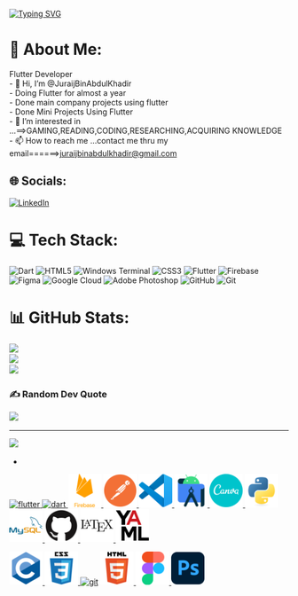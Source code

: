 [![Typing SVG](https://readme-typing-svg.herokuapp.com?font=Fira+Code&weight=500&size=30&pause=2000&random=false&width=700&lines=Flutter+App+Builder+:+JURAIJ)](https://git.io/typing-svg)
# 💫 About Me:
Flutter Developer<br>- 👋 Hi, I’m @JuraijBinAbdulKhadir<br>- Doing Flutter for almost a year<br>- Done main company projects using flutter<br>- Done Mini Projects Using Flutter <br>- 👀 I’m interested in ...==>GAMING,READING,CODING,RESEARCHING,ACQUIRING KNOWLEDGE<br>- 📫 How to reach me ...contact me thru my email======>juraijbinabdulkhadir@gmail.com


## 🌐 Socials:
[![LinkedIn](https://img.shields.io/badge/LinkedIn-%230077B5.svg?logo=linkedin&logoColor=white)](https://linkedin.com/in/https://www.linkedin.com/in/juraij-bin-abdulkhadir-7a467a220/) 

# 💻 Tech Stack:
![Dart](https://img.shields.io/badge/dart-%230175C2.svg?style=for-the-badge&logo=dart&logoColor=white) ![HTML5](https://img.shields.io/badge/html5-%23E34F26.svg?style=for-the-badge&logo=html5&logoColor=white) ![Windows Terminal](https://img.shields.io/badge/Windows%20Terminal-%234D4D4D.svg?style=for-the-badge&logo=windows-terminal&logoColor=white) ![CSS3](https://img.shields.io/badge/css3-%231572B6.svg?style=for-the-badge&logo=css3&logoColor=white) ![Flutter](https://img.shields.io/badge/Flutter-%2302569B.svg?style=for-the-badge&logo=Flutter&logoColor=white) ![Firebase](https://img.shields.io/badge/firebase-%23039BE5.svg?style=for-the-badge&logo=firebase) ![Figma](https://img.shields.io/badge/figma-%23F24E1E.svg?style=for-the-badge&logo=figma&logoColor=white) ![Google Cloud](https://img.shields.io/badge/GoogleCloud-%234285F4.svg?style=for-the-badge&logo=google-cloud&logoColor=white) ![Adobe Photoshop](https://img.shields.io/badge/adobe%20photoshop-%2331A8FF.svg?style=for-the-badge&logo=adobe%20photoshop&logoColor=white) ![GitHub](https://img.shields.io/badge/github-%23121011.svg?style=for-the-badge&logo=github&logoColor=white) ![Git](https://img.shields.io/badge/git-%23F05033.svg?style=for-the-badge&logo=git&logoColor=white)
# 📊 GitHub Stats:
![](https://github-readme-stats.vercel.app/api?username=JuraijBinAbdulKhadir&theme=tokyonight&hide_border=false&include_all_commits=true&count_private=true)<br/>
![](https://github-readme-streak-stats.herokuapp.com/?user=JuraijBinAbdulKhadir&theme=tokyonight&hide_border=false)<br/>
![](https://github-readme-stats.vercel.app/api/top-langs/?username=JuraijBinAbdulKhadir&theme=tokyonight&hide_border=false&include_all_commits=true&count_private=true&layout=compact)

### ✍️ Random Dev Quote
![](https://quotes-github-readme.vercel.app/api?type=vetical&theme=radical)

---
[![](https://visitcount.itsvg.in/api?id=JuraijBinAbdulKhadir&icon=8&color=11)](https://visitcount.itsvg.in)

<!-- Proudly created with GPRM ( https://gprm.itsvg.in ) -->

- 
<p align="left"> 
<a href="https://flutter.dev" target="_blank" rel="noreferrer"> <img src="https://www.vectorlogo.zone/logos/flutterio/flutterio-icon.svg" alt="flutter" width="60" height="60"/> </a>
<a href="https://dart.dev" target="_blank" rel="noreferrer"> <img src="https://www.vectorlogo.zone/logos/dartlang/dartlang-icon.svg" alt="dart" width="60" height="60"/> </a>
<a href="https://www.firebase.com/" target="_blank" rel="noreferrer"> <img src="https://github.com/devicons/devicon/blob/master/icons/firebase/firebase-plain-wordmark.svg" alt="c" width="60" height="60"/> </a> 
<a href="https://www.postman.com/" target="_blank" rel="noreferrer"> <img src="https://github.com/devicons/devicon/blob/master/icons/postman/postman-original.svg" alt="c" width="60" height="60"/> </a>
  <a href="https://code.visualstudio.com/" target="_blank" rel="noreferrer"> <img src="https://github.com/devicons/devicon/blob/master/icons/vscode/vscode-original.svg" alt="html5" width="60" height="60"/> </a>
  <a href="https://developer.android.com/studio" target="_blank" rel="noreferrer"> <img src="https://github.com/devicons/devicon/blob/master/icons/androidstudio/androidstudio-original.svg" alt="html5" width="60" height="60"/> </a>
  <a href="https://canva.com/" target="_blank" rel="noreferrer"> <img src="https://github.com/devicons/devicon/blob/master/icons/canva/canva-original.svg" alt="html5" width="60" height="60"/> </a>
<a href="https://www.python.org" target="_blank" rel="noreferrer"> <img src="https://raw.githubusercontent.com/devicons/devicon/master/icons/python/python-original.svg" alt="python" width="60" height="60"/> </a> 
  <a href="https://www.mysql.com/" target="_blank" rel="noreferrer"> <img src="https://raw.githubusercontent.com/devicons/devicon/master/icons/mysql/mysql-original-wordmark.svg" alt="mysql" width="60" height="60"/> </a>
  <a href="https://www.w3.github.com" target="_blank" rel="noreferrer"> <img src="https://github.com/devicons/devicon/blob/master/icons/github/github-original.svg" alt="html5" width="60" height="60"/> </a>
  <a href="https://www.overleaf.com/" target="_blank" rel="noreferrer"> <img src="https://github.com/devicons/devicon/blob/master/icons/latex/latex-original.svg" alt="html5" width="60" height="60"/> </a>
  <a href="https://www.yaml.com/" target="_blank" rel="noreferrer"> <img src="https://github.com/devicons/devicon/blob/master/icons/yaml/yaml-original.svg" alt="html5" width="60" height="60"/> </a>
  
<a href="https://www.cprogramming.com/" target="_blank" rel="noreferrer"> <img src="https://raw.githubusercontent.com/devicons/devicon/master/icons/c/c-original.svg" alt="c" width="60" height="60"/> </a> 
<a href="https://www.w3schools.com/css/" target="_blank" rel="noreferrer"> <img src="https://raw.githubusercontent.com/devicons/devicon/master/icons/css3/css3-original-wordmark.svg" alt="css3" width="60" height="60"/> </a> 
<a href="https://git-scm.com/" target="_blank" rel="noreferrer"> <img src="https://www.vectorlogo.zone/logos/git-scm/git-scm-icon.svg" alt="git" width="60" height="60"/></a> 
<a href="https://www.w3.org/html/" target="_blank" rel="noreferrer"> <img src="https://raw.githubusercontent.com/devicons/devicon/master/icons/html5/html5-original-wordmark.svg" alt="html5" width="60" height="60"/> </a>
<a href="https://www.figma.com" target="_blank" rel="noreferrer"> <img src="https://github.com/devicons/devicon/blob/master/icons/figma/figma-original.svg" alt="html5" width="60" height="60"/> </a>
<a href="https://www.photoshop.com" target="_blank" rel="noreferrer"> <img src="https://github.com/devicons/devicon/blob/master/icons/photoshop/photoshop-original.svg" alt="html5" width="60" height="60"/> </a>
  
 </p>


<br><br>

<!---
JuraijBinAbdulKhadir/JuraijBinAbdulKhadir is a ✨ special ✨ repository because its `README.md` (this file) appears on your GitHub profile.
You can click the Preview link to take a look at your changes.
--->
